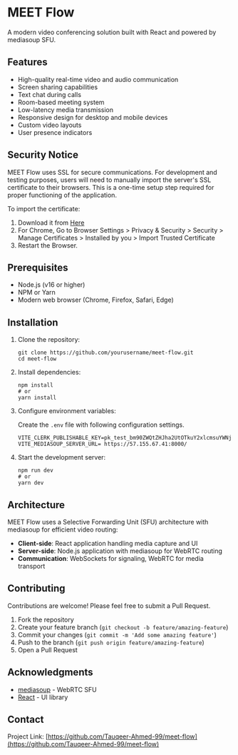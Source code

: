 # MEET Flow

A modern video conferencing solution built with React and powered by mediasoup SFU.

## Features

- High-quality real-time video and audio communication
- Screen sharing capabilities
- Text chat during calls
- Room-based meeting system
- Low-latency media transmission
- Responsive design for desktop and mobile devices
- Custom video layouts
- User presence indicators

## Security Notice

MEET Flow uses SSL for secure communications. For development and testing purposes, users will need to manually import the server's SSL certificate to their browsers. This is a one-time setup step required for proper functioning of the application.

To import the certificate:

1. Download it from [Here](https://drive.google.com/file/d/1Cfy0aRSmdQIMBi8YaO8agymQd-ycjhuw/view?usp=sharing)
2. For Chrome, Go to Browser Settings > Privacy & Security > Security > Manage Certificates > Installed by you > Import Trusted Certificate
3. Restart the Browser.

## Prerequisites

- Node.js (v16 or higher)
- NPM or Yarn
- Modern web browser (Chrome, Firefox, Safari, Edge)

## Installation

1. Clone the repository:

   ```
   git clone https://github.com/yourusername/meet-flow.git
   cd meet-flow
   ```

2. Install dependencies:

   ```
   npm install
   # or
   yarn install
   ```

3. Configure environment variables:

   Create the `.env` file with following configuration settings.

   ```
   VITE_CLERK_PUBLISHABLE_KEY=pk_test_bm90ZWQtZHJha2UtOTkuY2xlcmsuYWNjb3VudHMuZGV2JA
   VITE_MEDIASOUP_SERVER_URL= https://57.155.67.41:8000/
   ```

4. Start the development server:
   ```
   npm run dev
   # or
   yarn dev
   ```

## Architecture

MEET Flow uses a Selective Forwarding Unit (SFU) architecture with mediasoup for efficient video routing:

- **Client-side**: React application handling media capture and UI
- **Server-side**: Node.js application with mediasoup for WebRTC routing
- **Communication**: WebSockets for signaling, WebRTC for media transport

## Contributing

Contributions are welcome! Please feel free to submit a Pull Request.

1. Fork the repository
2. Create your feature branch (`git checkout -b feature/amazing-feature`)
3. Commit your changes (`git commit -m 'Add some amazing feature'`)
4. Push to the branch (`git push origin feature/amazing-feature`)
5. Open a Pull Request

## Acknowledgments

- [mediasoup](https://mediasoup.org/) - WebRTC SFU
- [React](https://reactjs.org/) - UI library

## Contact

Project Link: [https://github.com/Tauqeer-Ahmed-99/meet-flow](https://github.com/Tauqeer-Ahmed-99/meet-flow)
